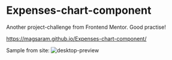 # Expenses-chart-component
Another project-challenge from Frontend Mentor. Good practise!

https://magsaram.github.io/Expenses-chart-component/

Sample from site: 
![desktop-preview](https://github.com/magsaram/Expenses-chart-component/assets/123835498/bb28de46-ece7-4316-8fd4-d83c9abe07b1)
